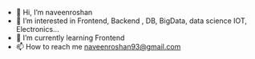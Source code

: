 - 👋 Hi, I’m naveenroshan
- 👀 I’m interested in Frontend, Backend , DB, BigData, data science IOT, Electronics...
- 🌱 I’m currently learning Frontend
- 📫 How to reach me naveenroshan93@gmail.com

<!---
naveenroshan/naveenroshan is a ✨ special ✨ repository because its `README.md` (this file) appears on your GitHub profile.
You can click the Preview link to take a look at your changes.
--->
